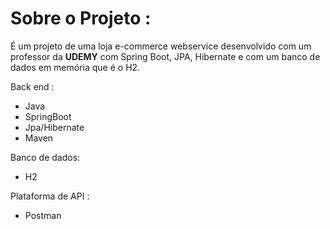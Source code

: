 # Sobre o Projeto :

É  um projeto de uma loja e-commerce webservice desenvolvido com um professor da **UDEMY**  com Spring Boot, JPA, Hibernate e com um banco de dados em memória 
que é o H2.

Back end :

- Java
- SpringBoot
- Jpa/Hibernate
- Maven

Banco de dados:
- H2

Plataforma de API :
- Postman
